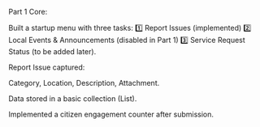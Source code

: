 Part 1 Core:

Built a startup menu with three tasks:
1️⃣ Report Issues (implemented)
2️⃣ Local Events & Announcements (disabled in Part 1)
3️⃣ Service Request Status (to be added later).

Report Issue captured:

Category, Location, Description, Attachment.

Data stored in a basic collection (List<Issue>).

Implemented a citizen engagement counter after submission.